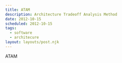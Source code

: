 ```yaml
---
title: ATAM
description: Architecture Tradeoff Analysis Method
date: 2012-10-15
scheduled: 2012-10-15
tags:
  - software
  - architecure
layout: layouts/post.njk
---
```


ATAM